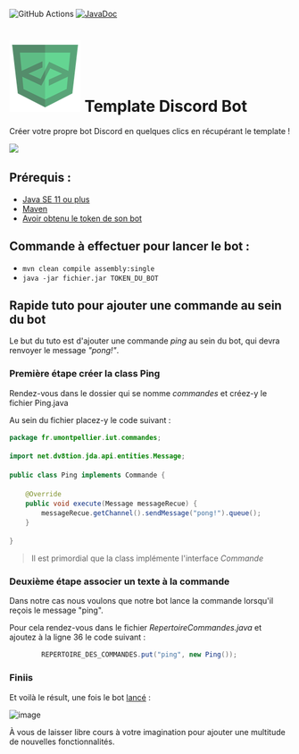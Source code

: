 ![GitHub Actions](https://github.com/DevLab-umontp/template-DiscordBot/workflows/Java%20CI%20with%20Maven/badge.svg)
[![JavaDoc](https://img.shields.io/badge/JavaDoc-Online-green)](https://mathieusoysal.github.io/stats/template-discordbot)
# ![](ressources/devicon.png) Template Discord Bot
Créer votre propre bot Discord en quelques clics en récupérant le template !

[![](https://dabuttonfactory.com/button.png?t=Utiliser+le+template&f=Open+Sans-Bold&ts=14&tc=444&hp=20&vp=10&c=11&bgt=unicolored&bgc=f3f3f3&bs=2&bc=999&shs=1&shc=eee&sho=sw)](http://use.template-discordbot.umontp.fr/)
## Prérequis : 

- [Java SE 11 ou plus](https://docs.oracle.com/en/java/javase/11/install/overview-jdk-installation.html#GUID-8677A77F-231A-40F7-98B9-1FD0B48C346A)
- [Maven](https://maven.apache.org/)
- [Avoir obtenu le token de son bot](https://discord.com/developers/applications)

## Commande à effectuer pour lancer le bot : 

- `mvn clean compile assembly:single`
- `java -jar fichier.jar TOKEN_DU_BOT`

## Rapide tuto pour ajouter une commande au sein du bot
Le but du tuto est d'ajouter une commande *ping* au sein du bot, qui devra renvoyer le message *"pong!"*.

### Première étape créer la class Ping

Rendez-vous dans le dossier qui se nomme *commandes* et créez-y le fichier Ping.java

Au sein du fichier placez-y le code suivant : 

```java
package fr.umontpellier.iut.commandes;

import net.dv8tion.jda.api.entities.Message;

public class Ping implements Commande {

    @Override
    public void execute(Message messageRecue) {
        messageRecue.getChannel().sendMessage("pong!").queue();
    }

}
```

> Il est primordial que la class implémente l'interface *Commande*

### Deuxième étape associer un texte à la commande

Dans notre cas nous voulons que notre bot lance la commande lorsqu'il reçois le message "ping".

Pour cela rendez-vous dans le fichier *RepertoireCommandes.java* et ajoutez à la ligne 36 le code suivant : 
```java
        REPERTOIRE_DES_COMMANDES.put("ping", new Ping());
```

### Finiis
Et voilà le résult, une fois le bot [lancé](https://github.com/DevLab-umontp/template-DiscordBot/#commande-%C3%A0-effectuer-pour-lancer-le-bot-) : 

![image](https://user-images.githubusercontent.com/43273304/107413672-4c151c00-6b11-11eb-98f4-e8e4ada5452a.png)

À vous de laisser libre cours à votre imagination pour ajouter une multitude de nouvelles fonctionnalités.
